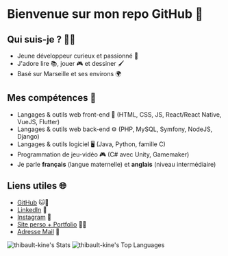 # Bienvenue sur mon repo GitHub 👋

## **Qui suis-je ?** 👨‍💻

- Jeune développeur curieux et passionné 🚀
- J'adore lire 📚, jouer 🎮 et dessiner 🖌️
- Basé sur Marseille et ses environs 🌍

## **Mes compétences** 🧠

- Langages & outils web front-end 🎨 (HTML, CSS, JS, React/React Native, VueJS, Flutter)
- Langages & outils web back-end ⚙️ (PHP, MySQL, Symfony, NodeJS, Django)
- Langages & outils logiciel 🖥️ (Java, Python, famille C)
- Programmation de jeu-vidéo 🎮 (C# avec Unity, Gamemaker)
- Je parle **français** (langue maternelle) et **anglais** (niveau intermédiaire)

## **Liens utiles** 🌐

- [GitHub](https://github.com/thibault-kine) 🐱🐙
- [LinkedIn](https://www.linkedin.com/in/thibault-kine-215a77231/) 👔
- [Instagram](https://www.instagram.com/ti.ki84/) 📸
- [Site perso + Portfolio](https://thibault-kine.students-laplateforme.io/) 💁‍♂️
- [Adresse Mail](mailto:thibaultkinecontact@gmail.com) 💌

![thibault-kine's Stats](https://github-readme-stats.vercel.app/api?username=thibault-kine&theme=dark&show_icons=true&hide_border=true&count_private=false)
![thibault-kine's Top Languages](https://github-readme-stats.vercel.app/api/top-langs/?username=thibault-kine&theme=dark&show_icons=true&hide_border=true&layout=compact)
